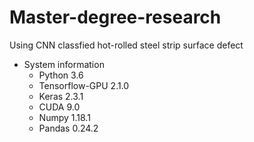 # Master-degree-research
Using CNN classfied hot-rolled steel strip surface defect

* System information
  * Python 3.6
  * Tensorflow-GPU 2.1.0
  * Keras 2.3.1
  * CUDA 9.0
  * Numpy 1.18.1
  * Pandas 0.24.2
